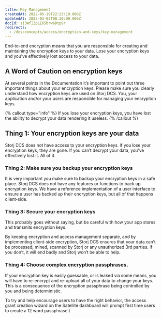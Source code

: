 ```yaml
---
title: Key Management
createdAt: 2022-05-19T22:23:19.000Z
updatedAt: 2023-03-03T08:30:09.000Z
docId: sj3WfIZpLE65brw6Dtp9r
redirects:
  - /dcs/concepts/access/encryption-and-keys/key-management
---
```


End-to-end encryption means that you are responsible for creating and  maintaining the encryption keys to your data. Lose your encryption keys and  you've effectively lost access to your data.

## A Word of Caution on encryption keys

At several points in the Documentation it’s important to point out three important things about your encryption keys.  Please make sure you clearly understand how encryption keys are used on Storj DCS. You, your application and/or your users are responsible for managing your encryption keys. &#x20;

{% callout type="info"  %} 
If you lose your encryption keys, you have lost the ability to decrypt your data rendering it useless.&#x20;
{% /callout %}

## Thing 1: Your encryption keys are your data

Storj DCS does not have access to your encryption keys.  If you lose your encryption keys, they are gone. If you can’t decrypt your data, you’ve effectively lost it.  All of it.

### Thing 2: Make sure you backup your encryption keys

It is very important you make sure to backup your encryption keys in a safe place. Storj DCS does not have any features or functions to back up encryption keys.  We have a reference implementation of a user interface to ensure a user has backed up their encryption keys, but all of that happens client-side.

### Thing 3: Secure your encryption keys

This probably goes without saying, but be careful with how your app stores and transmits encryption keys.&#x20;

By keeping encryption and access management separate, and by implementing client-side encryption, Storj DCS ensures that your data can’t be processed, mined, scanned by Storj or any unauthorized 3rd parties. If you don’t, it will end badly and Storj won’t be able to help.

### Thing 4: Choose complex encryption passphrases.

If your encryption key is easily guessable, or is leaked via some means, you will have to re-encrypt and re-upload all of your data to change your keys. This is a consequence of the encryption passphrase being controlled by you and being deterministic.

To try and help encourage users to have the right behavior, the access grant creation wizard on the Satellite dashboard will prompt first time users to create a 12 word passphrase.\\

